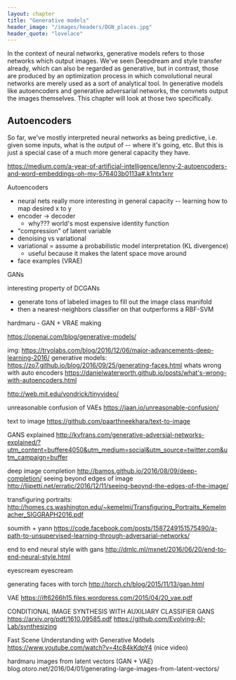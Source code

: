 ```yaml
---
layout: chapter
title: "Generative models"
header_image: "/images/headers/DGN_places.jpg"
header_quote: "lovelace"
---
```



In the context of neural networks, generative models refers to those networks which output images. We've seen Deepdream and style transfer already, which can also be regarded as generative, but in contrast, those are produced by an optimization process in which convolutional neural networks are merely used as a sort of analytical tool. In generative models like autoencoders and generative adversarial networks, the convnets output the images themselves. This chapter will look at those two specifically.

## Autoencoders

So far, we've mostly interpreted neural networks as being predictive, i.e. given some inputs, what is the output of  -- where it's going, etc. But this is just a special case of a much more general capacity they have. 

https://medium.com/a-year-of-artificial-intelligence/lenny-2-autoencoders-and-word-embeddings-oh-my-576403b0113a#.k1ntx1xnr

Autoencoders
 - neural nets really more interesting in general capacity -- learning how to map desired x to y
 - encoder -> decoder
   - why???  world's most expensive identity function
 - "compression" of latent variable
 - denoising vs variational
 - variational = assume a probabilistic model interpretation (KL divergence)
   - useful because it makes the latent space move around
 - face examples (VRAE)
 
GANs

interesting property of DCGANs
 - generate tons of labeled images to fill out the image class manifold
 - then a nearest-neighbors classifier on that outperforms a RBF-SVM


hardmaru - GAN + VRAE making

https://openai.com/blog/generative-models/

img: https://tryolabs.com/blog/2016/12/06/major-advancements-deep-learning-2016/
generative models: https://zo7.github.io/blog/2016/09/25/generating-faces.html
whats wrong with auto encoders https://danielwaterworth.github.io/posts/what's-wrong-with-autoencoders.html

http://web.mit.edu/vondrick/tinyvideo/

unreasonable confusion of VAEs https://jaan.io/unreasonable-confusion/

text to image https://github.com/paarthneekhara/text-to-image

GANS explained http://kvfrans.com/generative-adversial-networks-explained/?utm_content=buffere4050&utm_medium=social&utm_source=twitter.com&utm_campaign=buffer

deep image completion http://bamos.github.io/2016/08/09/deep-completion/
seeing beyond edges of image http://liipetti.net/erratic/2016/12/11/seeing-beoynd-the-edges-of-the-image/

transfiguring portraits: http://homes.cs.washington.edu/~kemelmi/Transfiguring_Portraits_Kemelmacher_SIGGRAPH2016.pdf

soumith + yann https://code.facebook.com/posts/1587249151575490/a-path-to-unsupervised-learning-through-adversarial-networks/

end to end neural style with gans http://dmlc.ml/mxnet/2016/06/20/end-to-end-neural-style.html

eyescream eyescream

generating faces with torch http://torch.ch/blog/2015/11/13/gan.html

VAE https://ift6266h15.files.wordpress.com/2015/04/20_vae.pdf

CONDITIONAL IMAGE SYNTHESIS WITH AUXILIARY CLASSIFIER GANS https://arxiv.org/pdf/1610.09585.pdf
https://github.com/Evolving-AI-Lab/synthesizing

Fast Scene Understanding with Generative Models https://www.youtube.com/watch?v=4tc84kKdpY4 (nice video)

hardmaru images from latent vectors (GAN + VAE) blog.otoro.net/2016/04/01/generating-large-images-from-latent-vectors/